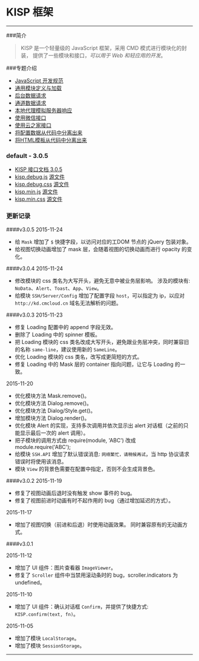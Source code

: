 
KISP 框架
==============================================================
--------------------------------------------------------------

###简介 

> KISP 是一个轻量级的 JavaScript 框架，采用 CMD 模式进行模块化的封装，
提供了一些模块和接口，*可以用于 Web 和轻应用的开发*。



###专题介绍
- [JavaScript 开发规范](?file=specification/js/index.md)
- [通用模块定义与加载](?file=docs/CMD.md)
- [后台数据请求](?file=docs/API.md)
- [通道数据请求](?file=docs/SSH.API.md)
- [本地代理模拟服务器响应](?file=docs/Proxy.md)
- [使用微信接口](?file=docs/WeChat.md)
- [使用云之家接口](?file=docs/CloudHome.md)
- [将配置数据从代码中分离出来](?file=docs/Config-and-Code.md)
- [将HTML模板从代码中分离出来](?file=docs/HTML-and-Code.md)

### default - 3.0.5

- [KISP 接口文档 3.0.5](?type=default&version=3.0.5)
- [kisp.debug.js](?file=default/3.0.5/kisp.debug.js) [源文件](data/default/3.0.5/kisp.debug.js)
- [kisp.debug.css](?file=default/3.0.5/kisp.debug.css) [源文件](data/default/3.0.5/kisp.debug.css)
- [kisp.min.js](?file=default/3.0.5/kisp.min.js) [源文件](data/default/3.0.5/kisp.min.js)
- [kisp.min.css](?file=default/3.0.5/kisp.min.css) [源文件](data/default/3.0.5/kisp.min.css)

### 更新记录


####v3.0.5
2015-11-24
- 给 `Mask` 增加了 `$` 快捷字段，以访问对应的工DOM 节点的 jQuery 包装对象。
- 给视图切换动画增加了 mask 层，会随着视图的切换动画而进行 opacity 的变化。


####v3.0.4
2015-11-24
- 修改模块的 css 类名为大写开头，避免无意中被业务层影响。 涉及的模块有: `NoData`、`Alert`、`Toast`、`App`、`View`。
- 给模块 `SSH/Server/Config` 增加了配置字段 `host`，可以指定为 ip，以应对 `http://kd.cmcloud.cn` 域名无法解析的问题。


####v3.0.3
2015-11-23
- 修复 Loading 配置中的 append 字段无效。
- 删除了 Loading 中的 spinner 模板。
- 把 Loading 模块的 css 类名改成大写开头，避免跟业务层冲突，同时兼容旧的名称 `same-line`，建议使用新的 `SameLine`。
- 优化 Loading 模块的 css 类名，改写成更简短的方式。
- 修复 Loading 中的 Mask 层的 container 指向问题，让它与 Loading 的一致。

2015-11-20
- 优化模块方法 Mask.remove()。
- 优化模块方法 Dialog.remove()。
- 优化模块方法 Dialog/Style.get()。
- 增加模块方法 Dialog.render()。
- 优化模块 Alert 的实现，支持多次调用并依次显示出 alert 对话框（之前的只能显示最后一次的 alert 调用）。
- 把子模块的调用方式由 require(module, 'ABC') 改成 module.require('ABC');
- 给模块 `SSH.API` 增加了默认错误消息: `网络繁忙，请稍候再试`，当 http 协议请求错误时将使用该消息。
- 模块 `View` 的背景色需要在配置中指定，否则不会生成背景色。 


####v3.0.2
2015-11-19

- 修复了视图动画后退时没有触发 show 事件的 bug。
- 修复了视图前进时动画有时不起作用的 bug（通过增加延迟的方式）。

2015-11-17 

- 增加了视图切换（前进和后退）时使用动画效果。 同时兼容原有的无动画方式。 


####v3.0.1

2015-11-12 
- 增加了 UI 组件：图片查看器 `ImageViewer`。
- 修复了 `Scroller` 组件中当禁用滚动条时的 bug，scroller.indicators 为 undefined。



2015-11-10 
- 增加了 UI 组件：确认对话框 `Confirm`，并提供了快捷方式: `KISP.confirm(text, fn)`。


2015-11-05 
- 增加了模块 `LocalStorage`。
- 增加了模块 `SessionStorage`。

-------------------------------------------------------------------













